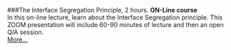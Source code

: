 ###The Interface Segregation Principle, 2 hours.
**ON-Line course**<br>
In this on-line lecture, learn about the Interface Segregation principle.  This ZOOM presentation
will include 60-90 minutes of lecture and then an open Q/A session.  
[More...](https://www.eventbrite.com/e/solid-weekly-with-uncle-bob-tickets-103444376916)